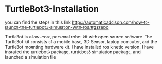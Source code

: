 # TurtleBot3-Installation
you can find the steps in this link
https://automaticaddison.com/how-to-launch-the-turtlebot3-simulation-with-ros/#gazebo


TurtleBot is a low-cost, personal robot kit with open source software. The TurtleBot kit consists of a mobile base, 3D Sensor, laptop computer, and the TurtleBot mounting hardware kit. I have installed ros kinetic version. I have installed the turtlebot3 package, turtlebot3 simulation package, and launched a simulation file
